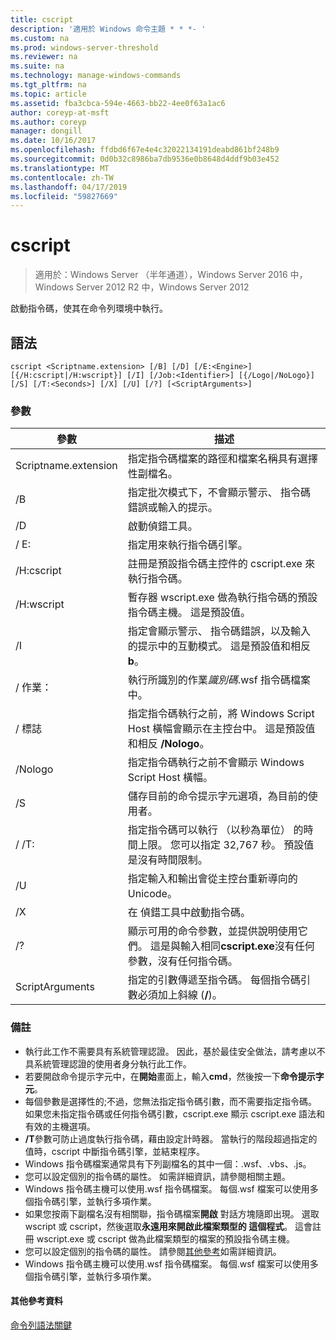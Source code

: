 ```yaml
---
title: cscript
description: '適用於 Windows 命令主題 * * *- '
ms.custom: na
ms.prod: windows-server-threshold
ms.reviewer: na
ms.suite: na
ms.technology: manage-windows-commands
ms.tgt_pltfrm: na
ms.topic: article
ms.assetid: fba3cbca-594e-4663-bb22-4ee0f63a1ac6
author: coreyp-at-msft
ms.author: coreyp
manager: dongill
ms.date: 10/16/2017
ms.openlocfilehash: ffdbd6f67e4e4c32022134191deabd861bf248b9
ms.sourcegitcommit: 0d0b32c8986ba7db9536e0b8648d4ddf9b03e452
ms.translationtype: MT
ms.contentlocale: zh-TW
ms.lasthandoff: 04/17/2019
ms.locfileid: "59827669"
---
```

# <a name="cscript"></a>cscript

>適用於：Windows Server （半年通道），Windows Server 2016 中，Windows Server 2012 R2 中，Windows Server 2012

啟動指令碼，使其在命令列環境中執行。
## <a name="syntax"></a>語法
```
cscript <Scriptname.extension> [/B] [/D] [/E:<Engine>] [{/H:cscript|/H:wscript}] [/I] [/Job:<Identifier>] [{/Logo|/NoLogo}] [/S] [/T:<Seconds>] [/X] [/U] [/?] [<ScriptArguments>]
```
### <a name="parameters"></a>參數
|參數|描述|
|-------|--------|
|Scriptname.extension|指定指令碼檔案的路徑和檔案名稱具有選擇性副檔名。|
|/B|指定批次模式下，不會顯示警示、 指令碼錯誤或輸入的提示。|
|/D|啟動偵錯工具。|
|/ E:<Engine>|指定用來執行指令碼引擎。|
|/H:cscript|註冊是預設指令碼主控件的 cscript.exe 來執行指令碼。|
|/H:wscript|暫存器 wscript.exe 做為執行指令碼的預設指令碼主機。 這是預設值。|
|/I|指定會顯示警示、 指令碼錯誤，以及輸入的提示中的互動模式。 這是預設值和相反**b**。|
|/ 作業：<Identifier>|執行所識別的作業*識別碼*.wsf 指令碼檔案中。|
|/ 標誌|指定指令碼執行之前，將 Windows Script Host 橫幅會顯示在主控台中。 這是預設值和相反 **/Nologo**。|
|/Nologo|指定指令碼執行之前不會顯示 Windows Script Host 橫幅。|
|/S|儲存目前的命令提示字元選項，為目前的使用者。|
|/ /T:<Seconds>|指定指令碼可以執行 （以秒為單位） 的時間上限。 您可以指定 32,767 秒。 預設值是沒有時間限制。|
|/U|指定輸入和輸出會從主控台重新導向的 Unicode。|
|/X|在 偵錯工具中啟動指令碼。|
|/?|顯示可用的命令參數，並提供說明使用它們。 這是與輸入相同**cscript.exe**沒有任何參數，沒有任何指令碼。|
|ScriptArguments|指定的引數傳遞至指令碼。 每個指令碼引數必須加上斜線 (**/**)。|
### <a name="remarks"></a>備註
-   執行此工作不需要具有系統管理認證。 因此，基於最佳安全做法，請考慮以不具系統管理認證的使用者身分執行此工作。
-   若要開啟命令提示字元中，在**開始**畫面上，輸入**cmd**，然後按一下**命令提示字元**。
-   每個參數是選擇性的;不過，您無法指定指令碼引數，而不需要指定指令碼。 如果您未指定指令碼或任何指令碼引數，cscript.exe 顯示 cscript.exe 語法和有效的主機選項。
-   **/T**參數可防止過度執行指令碼，藉由設定計時器。 當執行的階段超過指定的值時，cscript 中斷指令碼引擎，並結束程序。
-   Windows 指令碼檔案通常具有下列副檔名的其中一個：.wsf、.vbs、.js。
-   您可以設定個別的指令碼的屬性。 如需詳細資訊，請參閱相關主題。
-   Windows 指令碼主機可以使用.wsf 指令碼檔案。 每個.wsf 檔案可以使用多個指令碼引擎，並執行多項作業。
-   如果您按兩下副檔名沒有相關聯，指令碼檔案**開啟** 對話方塊隨即出現。 選取 wscript 或 cscript，然後選取**永遠用來開啟此檔案類型的 這個程式**。 這會註冊 wscript.exe 或 cscript 做為此檔案類型的檔案的預設指令碼主機。
-   您可以設定個別的指令碼的屬性。 請參閱[其他參考](#BKMK_references)如需詳細資訊。
-   Windows 指令碼主機可以使用.wsf 指令碼檔案。 每個.wsf 檔案可以使用多個指令碼引擎，並執行多項作業。

#### <a name="BKMK_references"></a>其他參考資料

[命令列語法關鍵](command-line-syntax-key.md)
